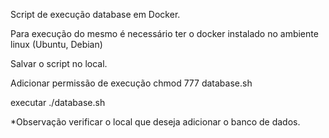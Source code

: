 Script de execução database em Docker.

Para execução do mesmo é necessário ter o docker instalado no ambiente linux (Ubuntu, Debian)

Salvar o script no local. 

Adicionar permissão de execução chmod 777 database.sh 

executar ./database.sh  


*Observação verificar o local que deseja adicionar o banco de dados.


